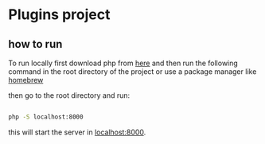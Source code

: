# Plugins project

## how to run

To run locally first download php from [here](https://www.php.net/downloads.php) and then run the following command in the root directory of the project or use a package manager like [homebrew](https://brew.sh/)

then go to the root directory and run:

```bash

php -S localhost:8000

```

this will start the server in [localhost:8000](http://localhost:8000).
